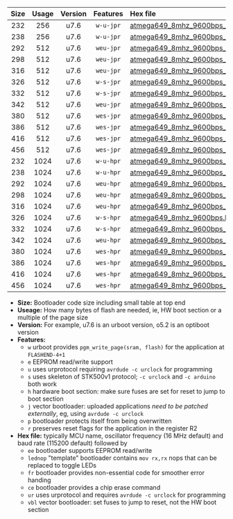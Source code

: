 |Size|Usage|Version|Features|Hex file|
|:-:|:-:|:-:|:-:|:--|
|232|256|u7.6|`w-u-jpr`|[atmega649_8mhz_9600bps_ur_vbl.hex](https://raw.githubusercontent.com/stefanrueger/urboot/main/atmega649_8mhz_9600bps_ur_vbl.hex)|
|238|256|u7.6|`w-u-jpr`|[atmega649_8mhz_9600bps_lednop_ur_vbl.hex](https://raw.githubusercontent.com/stefanrueger/urboot/main/atmega649_8mhz_9600bps_lednop_ur_vbl.hex)|
|292|512|u7.6|`weu-jpr`|[atmega649_8mhz_9600bps_ee_ur_vbl.hex](https://raw.githubusercontent.com/stefanrueger/urboot/main/atmega649_8mhz_9600bps_ee_ur_vbl.hex)|
|298|512|u7.6|`weu-jpr`|[atmega649_8mhz_9600bps_ee_lednop_ur_vbl.hex](https://raw.githubusercontent.com/stefanrueger/urboot/main/atmega649_8mhz_9600bps_ee_lednop_ur_vbl.hex)|
|316|512|u7.6|`weu-jpr`|[atmega649_8mhz_9600bps_ee_lednop_fr_ur_vbl.hex](https://raw.githubusercontent.com/stefanrueger/urboot/main/atmega649_8mhz_9600bps_ee_lednop_fr_ur_vbl.hex)|
|326|512|u7.6|`w-s-jpr`|[atmega649_8mhz_9600bps_vbl.hex](https://raw.githubusercontent.com/stefanrueger/urboot/main/atmega649_8mhz_9600bps_vbl.hex)|
|332|512|u7.6|`w-s-jpr`|[atmega649_8mhz_9600bps_lednop_vbl.hex](https://raw.githubusercontent.com/stefanrueger/urboot/main/atmega649_8mhz_9600bps_lednop_vbl.hex)|
|342|512|u7.6|`weu-jpr`|[atmega649_8mhz_9600bps_ee_lednop_fr_ce_ur_vbl.hex](https://raw.githubusercontent.com/stefanrueger/urboot/main/atmega649_8mhz_9600bps_ee_lednop_fr_ce_ur_vbl.hex)|
|380|512|u7.6|`wes-jpr`|[atmega649_8mhz_9600bps_ee_vbl.hex](https://raw.githubusercontent.com/stefanrueger/urboot/main/atmega649_8mhz_9600bps_ee_vbl.hex)|
|386|512|u7.6|`wes-jpr`|[atmega649_8mhz_9600bps_ee_lednop_vbl.hex](https://raw.githubusercontent.com/stefanrueger/urboot/main/atmega649_8mhz_9600bps_ee_lednop_vbl.hex)|
|416|512|u7.6|`wes-jpr`|[atmega649_8mhz_9600bps_ee_lednop_fr_vbl.hex](https://raw.githubusercontent.com/stefanrueger/urboot/main/atmega649_8mhz_9600bps_ee_lednop_fr_vbl.hex)|
|456|512|u7.6|`wes-jpr`|[atmega649_8mhz_9600bps_ee_lednop_fr_ce_vbl.hex](https://raw.githubusercontent.com/stefanrueger/urboot/main/atmega649_8mhz_9600bps_ee_lednop_fr_ce_vbl.hex)|
|232|1024|u7.6|`w-u-hpr`|[atmega649_8mhz_9600bps_ur.hex](https://raw.githubusercontent.com/stefanrueger/urboot/main/atmega649_8mhz_9600bps_ur.hex)|
|238|1024|u7.6|`w-u-hpr`|[atmega649_8mhz_9600bps_lednop_ur.hex](https://raw.githubusercontent.com/stefanrueger/urboot/main/atmega649_8mhz_9600bps_lednop_ur.hex)|
|292|1024|u7.6|`weu-hpr`|[atmega649_8mhz_9600bps_ee_ur.hex](https://raw.githubusercontent.com/stefanrueger/urboot/main/atmega649_8mhz_9600bps_ee_ur.hex)|
|298|1024|u7.6|`weu-hpr`|[atmega649_8mhz_9600bps_ee_lednop_ur.hex](https://raw.githubusercontent.com/stefanrueger/urboot/main/atmega649_8mhz_9600bps_ee_lednop_ur.hex)|
|316|1024|u7.6|`weu-hpr`|[atmega649_8mhz_9600bps_ee_lednop_fr_ur.hex](https://raw.githubusercontent.com/stefanrueger/urboot/main/atmega649_8mhz_9600bps_ee_lednop_fr_ur.hex)|
|326|1024|u7.6|`w-s-hpr`|[atmega649_8mhz_9600bps.hex](https://raw.githubusercontent.com/stefanrueger/urboot/main/atmega649_8mhz_9600bps.hex)|
|332|1024|u7.6|`w-s-hpr`|[atmega649_8mhz_9600bps_lednop.hex](https://raw.githubusercontent.com/stefanrueger/urboot/main/atmega649_8mhz_9600bps_lednop.hex)|
|342|1024|u7.6|`weu-hpr`|[atmega649_8mhz_9600bps_ee_lednop_fr_ce_ur.hex](https://raw.githubusercontent.com/stefanrueger/urboot/main/atmega649_8mhz_9600bps_ee_lednop_fr_ce_ur.hex)|
|380|1024|u7.6|`wes-hpr`|[atmega649_8mhz_9600bps_ee.hex](https://raw.githubusercontent.com/stefanrueger/urboot/main/atmega649_8mhz_9600bps_ee.hex)|
|386|1024|u7.6|`wes-hpr`|[atmega649_8mhz_9600bps_ee_lednop.hex](https://raw.githubusercontent.com/stefanrueger/urboot/main/atmega649_8mhz_9600bps_ee_lednop.hex)|
|416|1024|u7.6|`wes-hpr`|[atmega649_8mhz_9600bps_ee_lednop_fr.hex](https://raw.githubusercontent.com/stefanrueger/urboot/main/atmega649_8mhz_9600bps_ee_lednop_fr.hex)|
|456|1024|u7.6|`wes-hpr`|[atmega649_8mhz_9600bps_ee_lednop_fr_ce.hex](https://raw.githubusercontent.com/stefanrueger/urboot/main/atmega649_8mhz_9600bps_ee_lednop_fr_ce.hex)|

- **Size:** Bootloader code size including small table at top end
- **Useage:** How many bytes of flash are needed, ie, HW boot section or a multiple of the page size
- **Version:** For example, u7.6 is an urboot version, o5.2 is an optiboot version
- **Features:**
  + `w` urboot provides `pgm_write_page(sram, flash)` for the application at `FLASHEND-4+1`
  + `e` EEPROM read/write support
  + `u` uses urprotocol requiring `avrdude -c urclock` for programming
  + `s` uses skeleton of STK500v1 protocol; `-c urclock` and `-c arduino` both work
  + `h` hardware boot section: make sure fuses are set for reset to jump to boot section
  + `j` vector bootloader: uploaded applications *need to be patched externally*, eg, using `avrdude -c urclock`
  + `p` bootloader protects itself from being overwritten
  + `r` preserves reset flags for the application in the register R2
- **Hex file:** typically MCU name, oscillator frequency (16 MHz default) and baud rate (115200 default) followed by
  + `ee` bootloader supports EEPROM read/write
  + `lednop` "template" bootloader contains `mov rx,rx` nops that can be replaced to toggle LEDs
  + `fr` bootloader provides non-essential code for smoother error handing
  + `ce` bootloader provides a chip erase command
  + `ur` uses urprotocol and requires `avrdude -c urclock` for programming
  + `vbl` vector bootloader: set fuses to jump to reset, not the HW boot section
